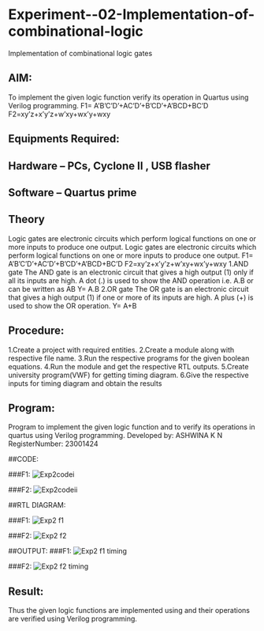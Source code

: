 # Experiment--02-Implementation-of-combinational-logic
Implementation of combinational logic gates
 
## AIM:
To implement the given logic function verify its operation in Quartus using Verilog programming.
 F1= A’B’C’D’+AC’D’+B’CD’+A’BCD+BC’D
F2=xy’z+x’y’z+w’xy+wx’y+wxy
 
 
 
## Equipments Required:
## Hardware – PCs, Cyclone II , USB flasher
## Software – Quartus prime


## Theory
Logic gates are electronic circuits which perform logical functions on one or more inputs to
produce one output.
Logic gates are electronic circuits which perform logical functions on one or more inputs to
produce one output. F1= A’B’C’D’+AC’D’+B’CD’+A’BCD+BC’D F2=xy’z+x’y’z+w’xy+wx’y+wxy
1.AND gate The AND gate is an electronic circuit that gives a high output (1) only if all its inputs are
high. A dot (.) is used to show the AND operation i.e. A.B or can be written as AB Y= A.B
2.OR gate The OR gate is an electronic circuit that gives a high output (1) if one or more of its
inputs are high. A plus (+) is used to show the OR operation. Y= A+B
 
## Procedure:
1.Create a project with required entities.
2.Create a module along with respective file name.
3.Run the respective programs for the given boolean equations.
4.Run the module and get the respective RTL outputs.
5.Create university program(VWF) for getting timing diagram.
6.Give the respective inputs for timing diagram and obtain the results
## Program:
Program to implement the given logic function and to verify its operations in quartus using Verilog programming.
Developed by: ASHWINA K N
RegisterNumber:  23001424

##CODE:

###F1:
![Exp2codei](https://github.com/Ashwinakn/Experiment--02-Implementation-of-combinational-logic-/assets/152128332/5120621f-fd66-4414-aa14-dfa78c55c5b3)

###F2:
![Exp2codeii](https://github.com/Ashwinakn/Experiment--02-Implementation-of-combinational-logic-/assets/152128332/1ec6d26d-6b4b-4ad5-9c38-bac7daa5add9)

##RTL DIAGRAM:

###F1:
![Exp2 f1](https://github.com/Ashwinakn/Experiment--02-Implementation-of-combinational-logic-/assets/152128332/a48b8eda-1dac-4232-9d67-40db954c696d)


###F2:
![Exp2 f2](https://github.com/Ashwinakn/Experiment--02-Implementation-of-combinational-logic-/assets/152128332/c6991ce0-5173-4f5b-818d-284a29b7303d)


 
##OUTPUT:
###F1:
![Exp2 f1 timing](https://github.com/Ashwinakn/Experiment--02-Implementation-of-combinational-logic-/assets/152128332/135f3096-a962-4d2d-922b-34f9703a616e)


###F2:
![Exp2 f2 timing](https://github.com/Ashwinakn/Experiment--02-Implementation-of-combinational-logic-/assets/152128332/0d51f630-eace-43e4-8215-762c39e445e6)


## Result:
Thus the given logic functions are implemented using  and their operations are verified using Verilog programming.
